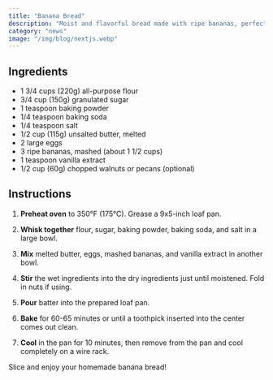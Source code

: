 ```yaml
---
title: "Banana Bread"
description: "Moist and flavorful bread made with ripe bananas, perfect for breakfast or a snack."
category: "news"
image: "/img/blog/nextjs.webp"
---
```


## Ingredients

-   1 3/4 cups (220g) all-purpose flour
-   3/4 cup (150g) granulated sugar
-   1 teaspoon baking powder
-   1/4 teaspoon baking soda
-   1/4 teaspoon salt
-   1/2 cup (115g) unsalted butter, melted
-   2 large eggs
-   3 ripe bananas, mashed (about 1 1/2 cups)
-   1 teaspoon vanilla extract
-   1/2 cup (60g) chopped walnuts or pecans (optional)

## Instructions

1. **Preheat oven** to 350°F (175°C). Grease a 9x5-inch loaf pan.

2. **Whisk together** flour, sugar, baking powder, baking soda, and salt in a large bowl.

3. **Mix** melted butter, eggs, mashed bananas, and vanilla extract in another bowl.

4. **Stir** the wet ingredients into the dry ingredients just until moistened. Fold in nuts if using.

5. **Pour** batter into the prepared loaf pan.

6. **Bake** for 60-65 minutes or until a toothpick inserted into the center comes out clean.

7. **Cool** in the pan for 10 minutes, then remove from the pan and cool completely on a wire rack.

Slice and enjoy your homemade banana bread!
